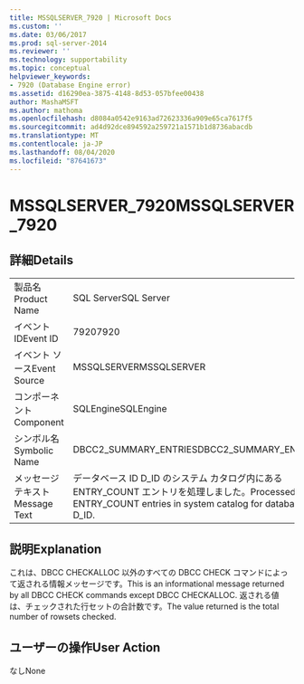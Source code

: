 ```yaml
---
title: MSSQLSERVER_7920 | Microsoft Docs
ms.custom: ''
ms.date: 03/06/2017
ms.prod: sql-server-2014
ms.reviewer: ''
ms.technology: supportability
ms.topic: conceptual
helpviewer_keywords:
- 7920 (Database Engine error)
ms.assetid: d16290ea-3875-4148-8d53-057bfee00438
author: MashaMSFT
ms.author: mathoma
ms.openlocfilehash: d8084a0542e9163ad72623336a909e65ca7617f5
ms.sourcegitcommit: ad4d92dce894592a259721a1571b1d8736abacdb
ms.translationtype: MT
ms.contentlocale: ja-JP
ms.lasthandoff: 08/04/2020
ms.locfileid: "87641673"
---
```

# <a name="mssqlserver_7920"></a><span data-ttu-id="f0831-102">MSSQLSERVER_7920</span><span class="sxs-lookup"><span data-stu-id="f0831-102">MSSQLSERVER_7920</span></span>
    
## <a name="details"></a><span data-ttu-id="f0831-103">詳細</span><span class="sxs-lookup"><span data-stu-id="f0831-103">Details</span></span>  
  
|||  
|-|-|  
|<span data-ttu-id="f0831-104">製品名</span><span class="sxs-lookup"><span data-stu-id="f0831-104">Product Name</span></span>|<span data-ttu-id="f0831-105">SQL Server</span><span class="sxs-lookup"><span data-stu-id="f0831-105">SQL Server</span></span>|  
|<span data-ttu-id="f0831-106">イベント ID</span><span class="sxs-lookup"><span data-stu-id="f0831-106">Event ID</span></span>|<span data-ttu-id="f0831-107">7920</span><span class="sxs-lookup"><span data-stu-id="f0831-107">7920</span></span>|  
|<span data-ttu-id="f0831-108">イベント ソース</span><span class="sxs-lookup"><span data-stu-id="f0831-108">Event Source</span></span>|<span data-ttu-id="f0831-109">MSSQLSERVER</span><span class="sxs-lookup"><span data-stu-id="f0831-109">MSSQLSERVER</span></span>|  
|<span data-ttu-id="f0831-110">コンポーネント</span><span class="sxs-lookup"><span data-stu-id="f0831-110">Component</span></span>|<span data-ttu-id="f0831-111">SQLEngine</span><span class="sxs-lookup"><span data-stu-id="f0831-111">SQLEngine</span></span>|  
|<span data-ttu-id="f0831-112">シンボル名</span><span class="sxs-lookup"><span data-stu-id="f0831-112">Symbolic Name</span></span>|<span data-ttu-id="f0831-113">DBCC2_SUMMARY_ENTRIES</span><span class="sxs-lookup"><span data-stu-id="f0831-113">DBCC2_SUMMARY_ENTRIES</span></span>|  
|<span data-ttu-id="f0831-114">メッセージ テキスト</span><span class="sxs-lookup"><span data-stu-id="f0831-114">Message Text</span></span>|<span data-ttu-id="f0831-115">データベース ID D_ID のシステム カタログ内にある ENTRY_COUNT エントリを処理しました。</span><span class="sxs-lookup"><span data-stu-id="f0831-115">Processed ENTRY_COUNT entries in system catalog for database ID D_ID.</span></span>|  
  
## <a name="explanation"></a><span data-ttu-id="f0831-116">説明</span><span class="sxs-lookup"><span data-stu-id="f0831-116">Explanation</span></span>  
 <span data-ttu-id="f0831-117">これは、DBCC CHECKALLOC 以外のすべての DBCC CHECK コマンドによって返される情報メッセージです。</span><span class="sxs-lookup"><span data-stu-id="f0831-117">This is an informational message returned by all DBCC CHECK commands except DBCC CHECKALLOC.</span></span> <span data-ttu-id="f0831-118">返される値は、チェックされた行セットの合計数です。</span><span class="sxs-lookup"><span data-stu-id="f0831-118">The value returned is the total number of rowsets checked.</span></span>  
  
## <a name="user-action"></a><span data-ttu-id="f0831-119">ユーザーの操作</span><span class="sxs-lookup"><span data-stu-id="f0831-119">User Action</span></span>  
 <span data-ttu-id="f0831-120">なし</span><span class="sxs-lookup"><span data-stu-id="f0831-120">None</span></span>  
  
  
